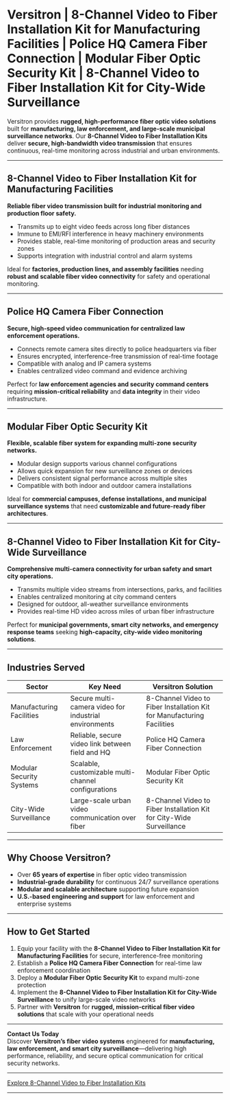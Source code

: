 # Versitron | 8-Channel Video to Fiber Installation Kit for Manufacturing Facilities | Police HQ Camera Fiber Connection | Modular Fiber Optic Security Kit | 8-Channel Video to Fiber Installation Kit for City-Wide Surveillance

Versitron provides **rugged, high-performance fiber optic video solutions** built for **manufacturing, law enforcement, and large-scale municipal surveillance networks**. Our **8-Channel Video to Fiber Installation Kits** deliver **secure, high-bandwidth video transmission** that ensures continuous, real-time monitoring across industrial and urban environments.

---

## 8-Channel Video to Fiber Installation Kit for Manufacturing Facilities

**Reliable fiber video transmission built for industrial monitoring and production floor safety.**

- Transmits up to eight video feeds across long fiber distances  
- Immune to EMI/RFI interference in heavy machinery environments  
- Provides stable, real-time monitoring of production areas and security zones  
- Supports integration with industrial control and alarm systems  

Ideal for **factories, production lines, and assembly facilities** needing **robust and scalable fiber video connectivity** for safety and operational monitoring.

---

## Police HQ Camera Fiber Connection

**Secure, high-speed video communication for centralized law enforcement operations.**

- Connects remote camera sites directly to police headquarters via fiber  
- Ensures encrypted, interference-free transmission of real-time footage  
- Compatible with analog and IP camera systems  
- Enables centralized video command and evidence archiving  

Perfect for **law enforcement agencies and security command centers** requiring **mission-critical reliability** and **data integrity** in their video infrastructure.

---

## Modular Fiber Optic Security Kit

**Flexible, scalable fiber system for expanding multi-zone security networks.**

- Modular design supports various channel configurations  
- Allows quick expansion for new surveillance zones or devices  
- Delivers consistent signal performance across multiple sites  
- Compatible with both indoor and outdoor camera installations  

Ideal for **commercial campuses, defense installations, and municipal surveillance systems** that need **customizable and future-ready fiber architectures**.

---

## 8-Channel Video to Fiber Installation Kit for City-Wide Surveillance

**Comprehensive multi-camera connectivity for urban safety and smart city operations.**

- Transmits multiple video streams from intersections, parks, and facilities  
- Enables centralized monitoring at city command centers  
- Designed for outdoor, all-weather surveillance environments  
- Provides real-time HD video across miles of urban fiber infrastructure  

Perfect for **municipal governments, smart city networks, and emergency response teams** seeking **high-capacity, city-wide video monitoring solutions**.

---

## Industries Served

| Sector                     | Key Need                                                | Versitron Solution                                                         |
|-----------------------------|---------------------------------------------------------|----------------------------------------------------------------------------|
| Manufacturing Facilities    | Secure multi-camera video for industrial environments   | 8-Channel Video to Fiber Installation Kit for Manufacturing Facilities     |
| Law Enforcement             | Reliable, secure video link between field and HQ        | Police HQ Camera Fiber Connection                                          |
| Modular Security Systems    | Scalable, customizable multi-channel configurations     | Modular Fiber Optic Security Kit                                           |
| City-Wide Surveillance      | Large-scale urban video communication over fiber        | 8-Channel Video to Fiber Installation Kit for City-Wide Surveillance       |

---

## Why Choose Versitron?

- Over **65 years of expertise** in fiber optic video transmission  
- **Industrial-grade durability** for continuous 24/7 surveillance operations  
- **Modular and scalable architecture** supporting future expansion  
- **U.S.-based engineering and support** for law enforcement and enterprise systems  

---

## How to Get Started

1. Equip your facility with the **8-Channel Video to Fiber Installation Kit for Manufacturing Facilities** for secure, interference-free monitoring  
2. Establish a **Police HQ Camera Fiber Connection** for real-time law enforcement coordination  
3. Deploy a **Modular Fiber Optic Security Kit** to expand multi-zone protection  
4. Implement the **8-Channel Video to Fiber Installation Kit for City-Wide Surveillance** to unify large-scale video networks  
5. Partner with **Versitron** for **rugged, mission-critical fiber video solutions** that scale with your operational needs  

---

**Contact Us Today**  
Discover **Versitron’s fiber video systems** engineered for **manufacturing, law enforcement, and smart city surveillance**—delivering high performance, reliability, and secure optical communication for critical security networks.  

---

[Explore 8-Channel Video to Fiber Installation Kits](https://www.versitron.com/collections/8-channel-video-to-fiber-installation-kits)

---

